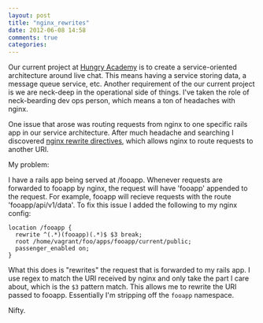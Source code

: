 ```yaml
---
layout: post
title: "nginx_rewrites"
date: 2012-06-08 14:58
comments: true
categories: 
---
```


Our current project at [Hungry Academy](http://hungryacademy.com) is to create
a service-oriented architecture around live chat. This means having a service
storing data, a message queue service, etc. Another requirement of the our
current project is we are neck-deep in the operational side of things. I've
taken the role of neck-bearding dev ops person, which means a ton of headaches
with nginx. 

One issue that arose was routing requests from nginx to one specific rails app
in our service architecture. After much headache and searching I discovered
[nginx rewrite directives](http://wiki.nginx.org/HttpRewriteModule), which
allows nginx to route requests to another URI.

My problem:

I have a rails app being served at /fooapp. Whenever requests are forwarded to fooapp
by nginx, the request will have 'fooapp' appended to the request. For example,
fooapp will recieve requests with the route 'fooapp/api/v1/data'. To fix this
issue I added the following to my nginx config:

```
location /fooapp {
  rewrite ^(.*)(fooapp)(.*)$ $3 break;
  root /home/vagrant/foo/apps/fooapp/current/public;
  passenger_enabled on;
}
```

What this does is "rewrites" the request that is forwarded to my rails app. I
use regex to match the URI received by nginx and only take the part I care
about, which is the `$3` pattern match. This allows me to rewrite the URI
passed to fooapp. Essentially I'm stripping off the `fooapp` namespace. 

Nifty.
